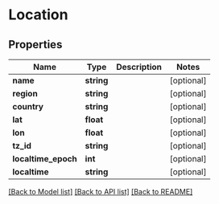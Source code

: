 # Location

## Properties
Name | Type | Description | Notes
------------ | ------------- | ------------- | -------------
**name** | **string** |  | [optional] 
**region** | **string** |  | [optional] 
**country** | **string** |  | [optional] 
**lat** | **float** |  | [optional] 
**lon** | **float** |  | [optional] 
**tz_id** | **string** |  | [optional] 
**localtime_epoch** | **int** |  | [optional] 
**localtime** | **string** |  | [optional] 

[[Back to Model list]](../README.md#documentation-for-models) [[Back to API list]](../README.md#documentation-for-api-endpoints) [[Back to README]](../README.md)



